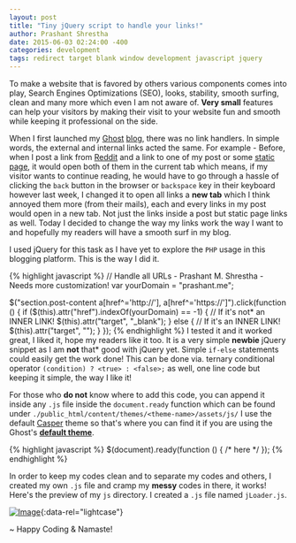 ```yaml
---
layout: post
title: "Tiny jQuery script to handle your links!"
author: Prashant Shrestha
date: 2015-06-03 02:24:00 -400
categories: development
tags: redirect target blank window development javascript jquery 
---
```


To make a website that is favored by others various components comes into play, Search Engines Optimizations (SEO), looks, stability, smooth surfing, clean and many more which even I am not aware of. **Very small** features can help your visitors by making their visit to your website fun and smooth while keeping it professional on the side.

When I first launched my [Ghost](https://ghost.org/) [blog](http://www.nepirates.com/), there was no link handlers. In simple words, the external and internal links acted the same. For example - Before, when I post a link from [Reddit](https://www.reddit.com/) and a link to one of my post or some [static page](http://www.nepirates.com/contact-me/), it would open both of them in the current tab which means, if my visitor wants to continue reading, he would have to go through a hassle of clicking the `back` button in the browser or `backspace` key in their keyboard however last week, I changed it to open all links a **new tab** which I think annoyed them more (from their mails), each and every links in my post would open in a new tab. Not just the links inside a post but static page links as well. Today I decided to change the way my links work the way I want to and hopefully my readers will have a smooth surf in my blog.

I used jQuery for this task as I have yet to explore the `PHP` usage in this blogging platform. This is the way I did it.
<!--excerpt-->
{% highlight javascript %}
// Handle all URLs - Prashant M. Shrestha - Needs more customization!
var yourDomain = "prashant.me";

$("section.post-content a[href^='http://'], a[href^='https://']").click(function () {
    if ($(this).attr("href").indexOf(yourDomain) == -1) {
        // If it's not* an INNER LINK!
        $(this).attr("target", "_blank");
    } else {
        // If it's an INNER LINK!
        $(this).attr("target", "");
    }
});
{% endhighlight %}
I tested it and it worked great, I liked it, hope my readers like it too. It is a very simple **newbie** jQuery snippet as I am **not** that* good with jQuery yet. Simple `if-else` statements could easily get the work done! This can be done via. ternary conditional operator `(condition) ? <true> : <false>;` as well, one line code but keeping it simple, the way I like it!

For those who **do not** know where to add this code, you can append it inside any `.js` file inside the `document.ready` function which can be found under `./public_html/content/themes/<theme-name>/assets/js/` I use the default [Casper](http://www.allghostthemes.com/casper/) theme so that's where you can find it if you are using the Ghost's **[default theme](http://www.allghostthemes.com/casper/)**.

{% highlight javascript %}
$(document).ready(function () {
    /* here */
});
{% endhighlight %}

In order to keep my codes clean and to separate my codes and others, I created my own `.js` file and cramp my **messy** codes in there, it works! Here's the preview of my `js` directory. I created a `.js` file named `jLoader.js`.

[![Image](https://i.imgur.com/LnPK50F.png)](https://i.imgur.com/LnPK50F.png "List of Javascript libraries used."){:data-rel="lightcase"}

~ Happy Coding & Namaste!